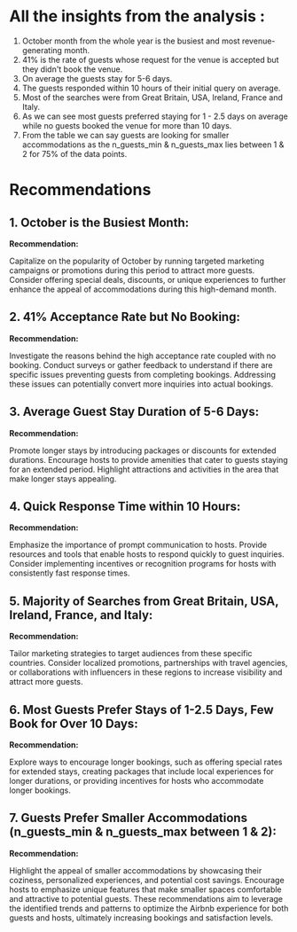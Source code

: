 # All the insights from the analysis :
1. October month from the whole year is the busiest and most revenue-generating month.
2. 41% is the rate of guests whose request for the venue is accepted but they didn't book the venue.
3. On average the guests stay for 5-6 days.
4. The guests responded within 10 hours of their initial query on average.
5. Most of the searches were from Great Britain, USA, Ireland, France and Italy.
6. As we can see most guests preferred staying for 1 - 2.5 days on average while no guests booked the venue for more than 10 days.
7. From the table we can say guests are looking for smaller accommodations as the n_guests_min & n_guests_max lies between 1 & 2 for 75% of the data points.


# Recommendations 

## 1. October is the Busiest Month:
**Recommendation:**

Capitalize on the popularity of October by running targeted marketing campaigns or promotions during this period to attract more guests. Consider offering special deals, discounts, or unique experiences to further enhance the appeal of accommodations during this high-demand month.

## 2. 41% Acceptance Rate but No Booking:
**Recommendation:**

Investigate the reasons behind the high acceptance rate coupled with no booking. Conduct surveys or gather feedback to understand if there are specific issues preventing guests from completing bookings. Addressing these issues can potentially convert more inquiries into actual bookings.

## 3. Average Guest Stay Duration of 5-6 Days:
**Recommendation:**

Promote longer stays by introducing packages or discounts for extended durations. Encourage hosts to provide amenities that cater to guests staying for an extended period. Highlight attractions and activities in the area that make longer stays appealing.

## 4. Quick Response Time within 10 Hours:
**Recommendation:**

Emphasize the importance of prompt communication to hosts. Provide resources and tools that enable hosts to respond quickly to guest inquiries. Consider implementing incentives or recognition programs for hosts with consistently fast response times.

## 5. Majority of Searches from Great Britain, USA, Ireland, France, and Italy:
**Recommendation:**

Tailor marketing strategies to target audiences from these specific countries. Consider localized promotions, partnerships with travel agencies, or collaborations with influencers in these regions to increase visibility and attract more guests.

## 6. Most Guests Prefer Stays of 1-2.5 Days, Few Book for Over 10 Days:
**Recommendation:**

Explore ways to encourage longer bookings, such as offering special rates for extended stays, creating packages that include local experiences for longer durations, or providing incentives for hosts who accommodate longer bookings.

## 7. Guests Prefer Smaller Accommodations (n_guests_min & n_guests_max between 1 & 2):
**Recommendation:**

Highlight the appeal of smaller accommodations by showcasing their coziness, personalized experiences, and potential cost savings. Encourage hosts to emphasize unique features that make smaller spaces comfortable and attractive to potential guests.
These recommendations aim to leverage the identified trends and patterns to optimize the Airbnb experience for both guests and hosts, ultimately increasing bookings and satisfaction levels.
